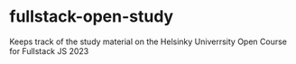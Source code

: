 # fullstack-open-study

Keeps track of the study material on the Helsinky Univerrsity Open Course for Fullstack JS 2023
